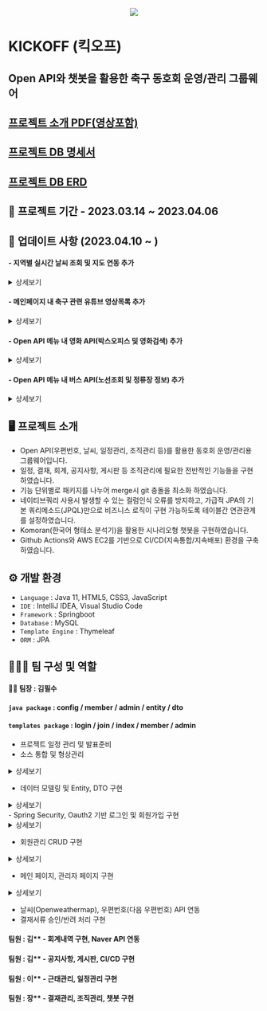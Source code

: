 <p align="center">
  <img src="https://user-images.githubusercontent.com/116870617/231791531-9e7ee801-a462-4b7a-977d-1e56b195e28b.png">
</p>

# KICKOFF (킥오프)
## Open API와 챗봇을 활용한 축구 동호회 운영/관리 그룹웨어 
## [프로젝트 소개 PDF(영상포함)](https://drive.google.com/file/d/18gtjqQk1KOKh-EcekBsUl4dJVbOpZ3JZ/view?usp=share_link)
## [프로젝트 DB 명세서](https://drive.google.com/file/d/187f50y_fUM-Pkhs0hEeW8VLSJVCvn7U-/view?usp=share_link)
## [프로젝트 DB ERD](https://drive.google.com/file/d/1JvddvhrdoV1i78wkrrgPDKJa1tq9k7LW/view?usp=share_link)

## 📅 프로젝트 기간 - 2023.03.14 ~ 2023.04.06
## 📅 업데이트 사항 (2023.04.10 ~ )
#### - 지역별 실시간 날씨 조회 및 지도 연동 추가
<details>
<summary>상세보기</summary>
  <p align="center"><img src="https://user-images.githubusercontent.com/116870617/232416574-b5eb00e5-9d68-455d-a72c-d4f27104db9f.png"></p>
<br>
  <p align="center">Openeathermap API 요청 url의 도시명 파라미터(q)에 템플릿 리터럴(``)을 통해</p>
  <p align="center">입력받은 파라미터값을 받아 도시별 날씨를 확인할 수 있도록 설정하였습니다.</p>
  
  ```html
  <div class="search">
      <select name="city" id="city">
          <option value="seoul">서울</option>
          <option value="incheon">인천</option>
          <option value="chuncheon">춘천</option>
          <option value="daejeon">대전</option>
          <option value="gwangju">광주</option>
          <option value="busan">부산</option>
          <option value="jeju">제주</option>
      </select>
      <input type="button" value="날씨조회" onclick="searchCity()">
  </div>
  ```
  
  ```javascript
let city = $('#city');

function searchCity(){
  weather(city.val());
}

function weather(cityVal){
  //제이쿼리사용
    $.getJSON(`https://api.openweathermap.org/data/2.5/weather?q=${cityVal},kr&appid={api key}&lang=kr&units=metric`,
    function (WeatherResult) {
    
      // 파라미터
      // q : 도시명
      // appid : apikey (발급필요)
      // lang : 언어 (kr : 한국어)
      // units : 온도표시 방식 (metric : 섭씨)
    
      // 날씨정보 출력
      $('.cityName').text(WeatherResult.name);
      $('.weatherDesc').text(WeatherResult.weather[0].description);
      $('.nowTemp').text(Math.round(WeatherResult.main.temp,1)+'°C');
      $('.maxTemp').text(Math.round(WeatherResult.main.temp_max,1)+'°C');
      $('.minTemp').text(Math.round(WeatherResult.main.temp_min,1)+'°C');
    
      //날씨아이콘출력
      //WeatherResult.weater[0].icon
      let weathericonUrl =
          '<img src= "http://openweathermap.org/img/wn/'
          + WeatherResult.weather[0].icon +
          '.png" alt="' + WeatherResult.weather[0].description + '"/>'
    
      $('.icon').html(weathericonUrl);
    });

}
  ```

<br>
  <p align="center"><img src="https://user-images.githubusercontent.com/116870617/234501832-16f62d4e-7064-47c3-8637-fbbf8183ca85.png"></p>
<br>
  <p align="center">해당 날씨정보로부터 위도(lat),경도(lon)을 받아 kakaomap API와 연동하여 지역을 표시하였습니다.</p>
<br>
</details>

#### - 메인페이지 내 축구 관련 유튜브 영상목록 추가
<details>
<summary>상세보기</summary>
  <p align="center"><img src="https://user-images.githubusercontent.com/116870617/232416587-3b5707ea-4293-4ed4-aede-72c2dd322e80.png"></p>
<br>
  <p align="center">google의 유튜브 API를 통해 '해외축구 소식'을 키워드로 한 연관 동영상을 무작위로 추출하여 메인페이지에 출력하였습니다.</p>
<br>
</details>

#### - Open API 메뉴 내 영화 API(박스오피스 및 영화검색) 추가
<details>
<summary>상세보기</summary>
  <p align="center"><img src="https://user-images.githubusercontent.com/116870617/232416591-5576b7ed-04ef-4708-a875-3a92924c6cab.png"></p>
  <p align="center"><img src="https://user-images.githubusercontent.com/116870617/232416595-1ed18e8a-8438-4100-b177-78003d31ee8d.png"></p>
  <p align="center"><img src="https://user-images.githubusercontent.com/116870617/232416604-ceb5f28e-33a5-4996-861a-4cfd98fe9032.png"></p>
  <p align="center"><img src="https://user-images.githubusercontent.com/116870617/232416600-9b6681bf-2bb6-4050-907f-3f481da40949.png"></p>
<br>
  <p align="center">영화진흥위원회(KOBIS) Open API를 활용하여 일간 및 주간 박스오피스와 세부 영화 검색기능을 구현하였습니다.</p>
<br>
</details>

#### - Open API 메뉴 내 버스 API(노선조회 및 정류장 정보) 추가
<details>
<summary>상세보기</summary>
  <p align="center"><img src="https://user-images.githubusercontent.com/116870617/232422938-4e37c794-24f1-4404-982b-6387efe7e0f3.png"></p>
  <p align="center"><img src="https://user-images.githubusercontent.com/116870617/232422947-c4035908-813e-481e-bc10-dda8a299a1fd.png"></p>
  <p align="center"><img src="https://user-images.githubusercontent.com/116870617/232422959-036beafe-d1cf-47ed-a8cd-82d2a2c4ee03.png"></p>
<br>
  <p align="center">공공데이터포털의 버스 노선정보 API와 카카오맵 API를 활용하여 시내버스 노선별 정류장 목록과 지도위치를 표시하였습니다.</p>
<br>
</details>

## 🖥️ 프로젝트 소개
- Open API(우편번호, 날씨, 일정관리, 조직관리 등)를 활용한 동호회 운영/관리용 그룹웨어입니다.
- 일정, 결재, 회계, 공지사항, 게시판 등 조직관리에 필요한 전반적인 기능들을 구현하였습니다.
- 기능 단위별로 패키지를 나누어 merge시 git 충돌을 최소화 하였습니다. 
- 네이티브쿼리 사용시 발생할 수 있는 컬럼인식 오류를 방지하고, 가급적 JPA의 기본 쿼리메소드(JPQL)만으로 비즈니스 로직이 구현 가능하도록 테이블간 연관관계를 설정하였습니다.
- Komoran(한국어 형태소 분석기)을 활용한 시나리오형 챗봇을 구현하였습니다.
- Github Actions와 AWS EC2를 기반으로 CI/CD(지속통합/지속배포) 환경을 구축하였습니다.

## ⚙️ 개발 환경
- `Language` : Java 11, HTML5, CSS3, JavaScript
- `IDE` : IntelliJ IDEA, Visual Studio Code
- `Framework` : Springboot
- `Database` : MySQL
- `Template Engine` : Thymeleaf 
- `ORM` : JPA <br>

## 🧑‍🤝‍🧑 팀 구성 및 역할
#### 👨‍💻 팀장 : 김필수 <br>
#### `java package` : config / member / admin / entity / dto <br>
#### `templates package` : login / join / index / member / admin <br>
- 프로젝트 일정 관리 및 발표준비
- 소스 통합 및 형상관리

<details>
<summary>상세보기</summary>
<br>
  <p align="center"><img src="https://user-images.githubusercontent.com/116870617/231946224-024f51b0-332d-4b84-873d-ae8d5f70f93b.png"></p> 
<br>
  <p align="center">프로젝트 형상관리를 위한 기본 저장소를 생성합니다.</p>
<br>
  <p align="center"><img src="https://user-images.githubusercontent.com/116870617/231946228-d8212fef-59a7-431a-94f3-99f76ccc340b.png"></p>
<br>
  <p align="center">팀원들을 collaborators 및 contributers로 지정하여 저장소에 대한 pull Request뿐만 아니라 직접적인 push, pull의 권한을 부여하였습니다.</p>
<br>
  <p align="center"><img src="https://user-images.githubusercontent.com/116870617/231946229-022ab668-468c-4acb-9b14-26cd3b3444e8.png"></p>
<br>
  <p align="center">프로젝트 저장소를 fork하여 팀원 각자가 복사한 저장소를 통해 담당 파트별 소스코드를 업데이트할 수 있도록 합니다.</p>
<br>
  <p align="center"><img src="https://user-images.githubusercontent.com/116870617/231946230-60aa3a72-5905-4790-880a-a3ec82558599.png"></p>
<br>
  <p align="center">특정 파트의 코드가 업데이트 되는대로 fork 저장소에서 프로젝트 저장소에 pull Request를 보냅니다.</p>
<br>
  <p align="center"><img src="https://user-images.githubusercontent.com/116870617/231946232-acf9471d-85b8-4f90-a9b8-83d54c3af94a.png"></p>
<br>
  <p align="center">pull request의 커밋 내역을 확인하여 confirm을 통해 해당 수정사항을 프로젝트 저장소의 소스와 merge한 뒤,</p>
  <p align="center">각자의 fork 저장소에서 최신화합니다.</p>
<br>
</details>

- 데이터 모델링 및 Entity, DTO 구현
<details>
<summary>상세보기</summary>
<br>
  <p align="center"><img src="https://user-images.githubusercontent.com/116870617/232982939-2c9ecd10-3f30-42bd-8025-9b5aff8c7c33.png"></p> 
<br>
  <p align="center">기획단계에서 프로젝트에 구현할 기능목록을 정리 후, 그에 맞춰 테이블 명세서를 작성하였습니다.</p>
<br>
  <p align="center"><img src="https://user-images.githubusercontent.com/116870617/232982944-dad9e4eb-f5af-4b86-b8ef-9e8670ab3341.png"></p> 
<br>
  <p align="center">회원(Member) 테이블을 중심으로 전반적인 연관관계를 설정하였습니다. </p>
  <p align="center">프로필사진, 게시판 첨부파일, 결재서류 등을 저장하기 위한 각각의 파일 테이블들 생성하였습니다.</p>
  <p align="center">일정관리 테이블은 fullcalender API를 통해 입력받은 일정을 고려하여 필드를 설정하였습니다.</p>
  <p align="center">결재관리 테이블에선 기안자와 결재자의 정보를 모두 받기 위해 not null과 일대다 연관관계를 설정하였습니다.</p>
<br>
</details>
- Spring Security, Oauth2 기반 로그인 및 회원가입 구현

<details>
<summary>상세보기</summary>
<br>
  <p align="center"><img src="https://user-images.githubusercontent.com/116870617/231950119-3478b0a0-5bc1-4da0-9d0a-81f874d26a91.png"></p> 
<br>
  <p align="center">페이지의 인증 및 인가를 처리하는 SecurityFilterChain객체를 통해 페이지별 접근권한과 기본적인 로그인 설정을 구현합니다.</p>
  
  ```java
// --------- WebSecurityConfig ----------
  
@Configuration
@EnableWebSecurity
@RequiredArgsConstructor
public class WebSecurityConfig {

    @Autowired
    private LoginService loginService;

//    private final AuthenticationFailureHandler failureHandler;

    @Bean
    public SecurityFilterChain securityFilterChain(HttpSecurity http) throws Exception{

        http.csrf().disable();

        // 권한 => GUEST(회원가입 후 관리자 승인 필요), MEMBER(일반회원), ADMIN(관리자), BLACK(정지회원)
        http.authorizeHttpRequests()
                .antMatchers("/login","/join","/naver").permitAll()  // 모든 유저 접근 가능
                .antMatchers("/css/**", "/js/**", "/img/**").permitAll()
  
  // 로그인
  
        http.formLogin()
                .loginPage("/login")
                .usernameParameter("mEmail") // 로그인시 해당하는 아이디 name->userEmail
                .passwordParameter("mPw")
                .loginProcessingUrl("/loginOk") // POST 로 보내는 액션
              .failureUrl("/login")
                .defaultSuccessUrl("/index", true)   // 성공시 URL
                .and()
                .oauth2Login()
                .loginPage("/login");

  // 로그아웃
  
        http.logout()
                .logoutRequestMatcher(new AntPathRequestMatcher("/logout"))
                .logoutSuccessUrl("/login");

        http.userDetailsService(loginService);

        return http.build();
    }
  
// --------- SecurityUser ----------
  
@Getter
@Setter
@ToString
public class SecurityUser extends User {

    // 로그인 정보 사용자
    private MemberEntity memberEntity;

    public SecurityUser(MemberEntity memberEntity) {
        super(memberEntity.getMEmail(), memberEntity.getMPw(),
                AuthorityUtils.createAuthorityList(memberEntity.getMRole().toString()));

        this.memberEntity = memberEntity;
    }
}
  
// --------- LoginService ----------
  
@Service
@RequiredArgsConstructor
public class LoginService implements UserDetailsService {

    private final MemberRepository memberRepository;

    @Override
    public UserDetails loadUserByUsername(String mEmail) throws UsernameNotFoundException {
        // DB에 해당 회원정보가 있는지 확인
        Optional<MemberEntity> memberEntity = memberRepository.findBymEmail(mEmail);

        if(memberEntity.isEmpty()){
            throw new UsernameNotFoundException("사용자가 없습니다.");
        }


        MemberEntity memberEntity1 = memberEntity.get();

        System.out.println(memberEntity1.getMEmail() + "<<<<<<<< email");
        System.out.println(memberEntity1.getMPw() + "<<<<<<<< pw");
        System.out.println(memberEntity1.getMName() + "<<<<<<<< name");
        System.out.println(memberEntity1.getMTel() + "<<<<<< tel");

        return User.builder()
                .username(memberEntity1.getMEmail())
                .password(memberEntity1.getMPw())
                .roles(memberEntity1.getMRole().toString())
                .build();
    }
}
  
  ```
  
<br>
  <p align="center"><img src="https://user-images.githubusercontent.com/116870617/231950129-6ae46cd3-0cda-4216-976f-f781a26e3927.png"></p>
<br>
  <p align="center">.yml에 oauth2를 통한 소셜로그인(google, naver, kakao)을 위한 api설정을 합니다.</p>
<br>
  <p align="center"><img src="https://user-images.githubusercontent.com/116870617/231950130-35133640-cadb-4690-b3d2-414dfb213336.png"></p>
<br>
  <p align="center">회원가입시 우편번호 API를 활용하여 사용자의 주소를 입력받으며, multipartfile 객체를 통해 프로필 사진을 등록할 수 있습니다.</p>
<br>
  <p align="center"><img src="https://user-images.githubusercontent.com/116870617/231950133-d8cd18df-eacb-4b01-aca4-ab8e8e7648a2.png"></p>
<br>
  <p align="center">@Valid와 BindingResult 객체를 통해 필수입력정보에 대한 유효성 검사를 진행합니다.</p>
  
  ```java
// ---------- MemberDto ------------
@Getter
@Setter
@AllArgsConstructor
@NoArgsConstructor
@Builder
@ToString
public class MemberDto {

    private Long mId;

    @NotBlank(message = "이메일은 필수 입력 사항입니다.")
    @Pattern(regexp = "^[A-Za-z0-9._%+-]+@[A-Za-z0-9.-]+.[A-Za-z]{2,6}$", message = "이메일 형식이 맞지 않습니다." )
    private String mEmail;

    @NotBlank(message = "비밀번호는 필수 입력 사항입니다.")
    private String mPw;

    private String mZipcode;
    private String mAddr1;
    private String mAddr2;

    @NotBlank(message = "닉네임은 필수 입력 사항입니다.")
    @Pattern(regexp = "[A-Za-z0-9가-힣]{2,}", message = "닉네임 형식이 올바르지 않습니다.")
    private String mName;

    @NotBlank(message = "전화번호는 필수 입력 사항입니다")
    @Pattern(regexp = "[0-9]{2,3}-[0-9]{3,4}-[0-9]{4}", message = "전화번호 형식이 맞지 않습니다.")
    private String mTel;

    private String mIntro;
    private LocalDateTime mCreate;
    private Role mRole;
    private String mDept;
    private String mPosition;
    private int mAttach;
    private MultipartFile profileImg;

    private String originName;
    private String saveName;

// --------- MainController -----------

  //    회원가입
    @PostMapping("/joinOk")
    public String joinOk(@Valid MemberDto memberDto, BindingResult bindingResult) throws IOException {

        if(bindingResult.hasErrors()){
            return "join";
        }

        int rs = memberService.memberJoin(memberDto);

        if (rs!=1) {
            System.out.println("join fail !");
            return "redirect:/join";
        } else {
            System.out.println("join success !");
            return "redirect:/login";
        }

    }
    
// ---------- MemberService ------------

//    회원가입
    @Transactional
    public int memberJoin(MemberDto memberDto) throws IOException {

        if(memberDto.getProfileImg().isEmpty()){
//            파일이 없을때
            Long id = memberRepository.save(MemberEntity.toMemberEntity(memberDto,passwordEncoder)).getMId();

            if (memberRepository.findById(id).isEmpty()){
                return 0;
            } else {
                return 1;
            }

        } else {
//            파일이 있을때
            
//            1. 실제 파일 저장

            MultipartFile multipartFile = memberDto.getProfileImg();
            String originName = multipartFile.getOriginalFilename();  // 원본파일명
            UUID uuid = UUID.randomUUID();  // 랜덤파일명 생성

            String saveName = uuid+"_"+originName;  // 저장파일명
            String filePath = "C:/saveFiles/"+saveName;  // 파일저장경로

            multipartFile.transferTo(new File(filePath));  // 해당 경로에 저장
            
//            2. DB에 파일 정보 저장 (회원정보 저장 후, 그 id를 받아서 file entity에도 저장)

            Long id = memberRepository.save(MemberEntity.toMemberEntity(memberDto,passwordEncoder)).getMId();
            MemberEntity memberEntity = memberRepository.findById(id).get();

            Long profileId = profileRepository.save(ProfileEntity.toProfileEntity(memberEntity,originName,saveName)).getProfileId();

            if(profileRepository.findById(profileId).isEmpty()){
                return 0;
            } else {
                return 1;
            }

        }

    }
  ```
  
<br>
</details>

- 회원관리 CRUD 구현

<details>
<summary>상세보기</summary>
<br>
  <p align="center"><img src="https://user-images.githubusercontent.com/116870617/231952108-cdb090f3-0bae-4257-ba17-95e018937c93.png"></p> 
<br>
  <p align="center">회원상세 메뉴에선 Principal 객체를 통해 현재 로그인한 회원정보를 불러옵니다.</p>
  
  ```java
// ----------- MemberController ------------

@Controller
@RequiredArgsConstructor
@RequestMapping("/member")
public class MemberController {

    private final MemberService memberService;
    private final MemberRepository memberRepository;
    private final BoardService boardService;

//    회원정보 상세 (로그인 회원)
    @GetMapping("/detail")
    public String memberDetail(Model model, Principal principal){

        String mEmail = principal.getName();
        System.out.println(mEmail+"<<<< member Email");

        MemberDto memberDto = memberService.getMemberDetail(mEmail);

        model.addAttribute("memberDto",memberDto);

        return "member/memberDetail";
    }
    
// ------------ MemberService --------------

    public MemberDto getMemberDetail(String mEmail) {

        MemberEntity memberEntity = memberRepository.findBymEmail(mEmail).get();

        if(memberEntity==null){
            System.out.println("======== memberDetail fail ========");
            return null;
        }

        return MemberDto.toMemberDto(memberEntity);
    }
    
  ```
  
<br>
  <p align="center"><img src="https://user-images.githubusercontent.com/116870617/231952118-a699b845-1817-46b1-80d9-b0b501df3455.png"></p>
<br>
  <p align="center">회원수정시 기존의 회원ID값을 넘겨줌으로써, save 메소드가 수정으로 처리될 수 있도록 하였습니다.</p>
  <p align="center">프로필 사진을 수정하지 않을 경우 현재 저장파일명을 계속 사용하여 기존 이미지를 그대로 사용하도록 하였습니다.</p>
  
```java
// ----------- MemberController -------------

//    회원수정 실행
    @PostMapping("/updateOk")
    public String memberUpdateDo(@Valid MemberDto memberDto, BindingResult bindingResult,
                                 Principal principal, Model model) throws IOException {

        if(bindingResult.hasErrors()){
//            유효성 검사 에러 발생시
            String mEmail = principal.getName();

            MemberDto memberDto2 = memberService.getMemberDetail(mEmail);
            model.addAttribute("memberDto",memberDto);

            return "member/memberUpdate";
        }

        int rs = memberService.memberUpdate(memberDto);

        if(rs!=1){
            System.out.println("member update fail !");
            return null;
        }
        return "redirect:/member/detail";
    }
    
// ------------ MemberService ---------------

 @Transactional
    public int memberUpdate(MemberDto memberDto) throws IOException {

        if(memberDto.getProfileImg().isEmpty()) {
//            수정할 파일이 없을 때 => 기존 이미지 사용

            memberRepository.save(MemberEntity.toMemberEntity2(memberDto,passwordEncoder));

        } else {
//            수정할 파일이 있을 때 => 기존 파일 삭제 후, 수정할 파일 저장
//            1. 기존 파일 삭제
           ProfileEntity profileEntity =
                   profileRepository.findAllByMId(memberDto.getMId());
           
           if(profileEntity!=null){
//              기존에 등록된 이미지가 존재할 경우 삭제
               profileRepository.delete(profileEntity);
           }

//               기존 파일 삭제 성공하면 다시 파일 추가
            MultipartFile multipartFile = memberDto.getProfileImg();
            String originName = multipartFile.getOriginalFilename();  // 원본파일명
            UUID uuid = UUID.randomUUID();  // 랜덤파일명 생성

            String saveName = uuid+"_"+originName;  // 저장파일명
            String filePath = "C:/saveFiles/"+saveName;  // 파일저장경로

            multipartFile.transferTo(new File(filePath));  // 해당 경로에 저장

//            2. DB에 파일 정보 저장 (회원정보 저장 후, 그 id를 받아서 file entity에도 저장)

            Long id = memberRepository.save(MemberEntity.toMemberEntity2(memberDto,passwordEncoder)).getMId();
            MemberEntity memberEntity = memberRepository.findById(id).get();

            Long profileId = profileRepository.save(ProfileEntity.toProfileEntity(memberEntity,originName,saveName)).getProfileId();

            if(profileRepository.findById(profileId).isEmpty()){
                return 0;
            }
        }
            return 1;
    }

```

<br>
  <p align="center"><img src="https://user-images.githubusercontent.com/116870617/231952120-482b082c-1671-462a-934a-dcd426e0f768.png"></p>
<br>
  <p align="center">작성글 관리 메뉴에서 전체 게시글 중, 현재 로그인한 회원의 ID값을 갖는 게시글만 findAllby 메소드를 사용하여 가져옵니다.</p>
  
  ```java
// ----------- MemberController --------------

  //    작성글 관리 => 해당 회원이 쓴 글 목록
    @GetMapping("/myBoardList")
    public String myBoardList(@PageableDefault(page = 0, size = 10, sort = "board_id",
                            direction = Sort.Direction.DESC) Pageable pageable,
                            Model model, Principal principal) {

            String mEmail = principal.getName();
            Long mId = memberRepository.findBymEmail(mEmail).get().getMId();

            Page<BoardDto> boardList = null;

            boardList = boardService.myBoardListDo(mId, pageable);

            int totalPage = boardList.getTotalPages();  // 총 페이지 수
            int blockNum = 3;                            // 화면에 표시할 페이지 수
            int nowPage = boardList.getNumber();        // 현재페이지
            int startPage = (int) ((Math.floor(nowPage / blockNum) * blockNum) + 1 <= totalPage ? (Math.floor(nowPage / blockNum) * blockNum) + 1 : totalPage);
            // 블록의 첫페지이지
            // 블록이 3일 경우     123 -> 1, 456  -> 4 , 789 -> 7

            int endPage = (startPage + blockNum - 1 < totalPage ? startPage + blockNum - 1 : totalPage);

            model.addAttribute("boardList", boardList);
            model.addAttribute("nowPage", nowPage);
            model.addAttribute("startPage", startPage);
            model.addAttribute("endPage", endPage);

            return "member/myBoardList";
    }
    
// ------------- MemberService --------------

@Transactional
    public void boardDeleteDo(Long productId) {
        boardReposistory.deleteById(productId);
    }

    public Page<BoardDto> myBoardListDo(Long mId, Pageable pageable) {

        Page<BoardEntity> boardEntityPage = boardReposistory.findAllBymId(mId,pageable);
        Page<BoardDto> boardDtoPage = boardEntityPage.map(boardEntity -> BoardDto.toBoardDto(boardEntity));

        return boardDtoPage;
    }
    
// -------------- MemberRepository --------------

    @Query(value = "select * from board " +
            "where m_id=:mId",nativeQuery = true)
    Page<BoardEntity> findAllBymId(@Param("mId") Long mId, Pageable pageable);
    
  ```
  
<br>
</details>

- 메인 페이지, 관리자 페이지 구현
  
<details>
<summary>상세보기</summary>
<br>
  <p align="center"><img src="https://user-images.githubusercontent.com/116870617/231962498-90ed947f-56cb-4bc4-8400-d982f1f4a5e8.png"></p> 
<br>
  <p align="center">Open API를 활용하여 날씨(Openweather)와 일정관리(fullcalender) 기능을 추가하였으며,</p>
  <p align="center">공지사항 및 커뮤니티 게시판의 최신 글목록도 조회하도록 하였습니다.</p>
  
  
  ```javascript
  
// ------------ weather.js --------------
  
  // 현재시간 출력
    $(document).ready(function () {
    
      function convertTime() {
          let now = new Date();
    
          let year = now.getFullYear();
          let month = now.getMonth() + 1;
          let date = now.getDate();
          let hours = now.getHours();
          let minutes = now.getMinutes() <= 9 ? '0' + now.getMinutes() : now.getMinutes();
          // hour(시)가 12 이상이면 오후(pm), 12 미만이면 오전(am)으로 설정
          let ampm = hours >= 12 ? 'pm' : 'am';
          // heour(시)를 12시간 단위로 변경 => 13시부터 12로 나눈 나머지(1~12)로, 그 미만은 그대로
          let hours2 = hours > 12 ? hours % 12 : hours;

          let weekday = new Array(7);
          weekday[0] = "일";
          weekday[1] = "월";
          weekday[2] = "화";
          weekday[3] = "수";
          weekday[4] = "목";
          weekday[5] = "금";
          weekday[6] = "토";
    
          let n = weekday[now.getDay()];
    
          return year +'.'+ month + '.' + date + '(' + n + ') ' + hours2 + ':' + minutes + ampm;
      }
    
      let currentTime = convertTime();
      $('.nowtime').append(currentTime);
    });
    
    // API 요청
    $.getJSON('https://api.openweathermap.org/data/2.5/weather?q=Seoul,kr&appid=5a87979705c7dd0e87fc7cfda0976f92&lang=kr&units=metric',
    function (WeatherResult) {
    
      // 파라미터
      // q : 도시명
      // appid : apikey (발급필요)
      // lang : 언어 (kr : 한국어)
      // units : 온도표시 방식 (metric : 섭씨)
    
      // 날씨정보 출력
      Math.round
      $('.SeoulWeatherDesc').append(WeatherResult.weather[0].description);
      $('.SeoulNowtemp').append(Math.round(WeatherResult.main.temp,1)+'°C');
      $('.SeoulLowtemp').append(Math.round(WeatherResult.main.temp_min,1)+'°C');
      $('.SeoulHightemp').append(Math.round(WeatherResult.main.temp_max,1)+'°C');
    
      //날씨아이콘출력
      //WeatherResult.weater[0].icon
      let weathericonUrl =
          '<img src= "http://openweathermap.org/img/wn/'
          + WeatherResult.weather[0].icon +
          '.png" alt="' + WeatherResult.weather[0].description + '"/>'
    
      $('.SeoulIcon').html(weathericonUrl);
    });

};
  ```
  
<br>
  <p align="center"><img src="https://user-images.githubusercontent.com/116870617/231962503-bab18dc4-db88-429a-8fa6-cf0227712c9c.png"></p>
<br>
  <p align="center">관리자메뉴 내 회원관리 페이지에선 전체회원목록을 Page객체를 통해 정보를 가져오며, 검색기능도 추가하였습니다.</p>
  <p align="center">display:gird 설정을 통해 일정한 사이즈의 회원정보 요소가 자동을 생성되도록 하였습니다.</p>
  
  ```java
// ------------ MemberController -------------

  //    관리자메뉴 - 전체 회원목록
    @GetMapping("/memberList")
    public String memberList(@PageableDefault(page = 0, size = 8, sort = "mCreate", direction = Sort.Direction.DESC)
                             Pageable pageable, Model model,
                             @RequestParam(value = "type",required = false) String type,
                             @RequestParam(value = "search",required = false) String search) {

        Page<MemberDto> memberList = memberService.getMemberList(pageable);

//        검색조회
        if(type != null && search != null) {

            if(type.equals("mName")) {
//                이름으로 검색
                memberList = memberService.findMemberName(search,pageable);
            } else if (type.equals("mEmail")) {
//                이메일로 검색
                memberList = memberService.findMemberEmail(search,pageable);
            } else if (type.equals("mTel")) {
//                연락처로 검색
                memberList = memberService.findMemberTel(search,pageable);
            }

        }

        int totalPage = memberList.getTotalPages();  // 총 페이지 수
        int blockNum = 3;                            // 화면에 표시할 페이지 수 => 2페이지씩 표시
        int nowPage = memberList.getNumber();        // 현재페이지
        int startPage = (int)((Math.floor(nowPage/blockNum)*blockNum)+1 <= totalPage ? (Math.floor(nowPage/blockNum)*blockNum)+1 : totalPage);
        // 블록의 첫페지이지
        // 블록이 3일 경우     123 -> 1, 456  -> 4 , 789 -> 7
        // Math.floor -> 올림

        int endPage = (startPage + blockNum-1 < totalPage ? startPage + blockNum-1 : totalPage);
        // 블록의 마지막 페이지
        // 블록이 3일 경우      123 -> 3, 456  -> 5 , 789 -> 9
        // 시작페이지+블록-1> 전체 페이지 -> 마지막페이지숫자(시작페이지+블록-1)

        model.addAttribute("memberList", memberList);
        model.addAttribute("startPage", startPage);
        model.addAttribute("endPage", endPage);

        return "member/adminMemberList";
    }
    
// --------- MemberService -----------

//    관리자메뉴 내 회원목록 검색 - 이름 기준
    public Page<MemberDto> findMemberName(String search, Pageable pageable) {
        
        Page<MemberEntity> memberEntityPage = memberRepository.findBymNameContaining(search,pageable);

        if (memberEntityPage.isEmpty()){
            return null;
        }

        Page<MemberDto> memberDtoPage = memberEntityPage.map(MemberDto::toMemberDto);

        return memberDtoPage;
    }

//    관리자메뉴 내 회원목록 검색 - 이메일 기준
    public Page<MemberDto> findMemberEmail(String search, Pageable pageable) {

        Page<MemberEntity> memberEntityPage = memberRepository.findBymEmailContaining(search,pageable);

        if (memberEntityPage.isEmpty()){
            return null;
        }

        Page<MemberDto> memberDtoPage = memberEntityPage.map(MemberDto::toMemberDto);

        return memberDtoPage;
    }

//    관리자메뉴 내 회원목록 검색 - 연락처 기준
    public Page<MemberDto> findMemberTel(String search, Pageable pageable) {

        Page<MemberEntity> memberEntityPage = memberRepository.findBymTelContaining(search,pageable);

        if (memberEntityPage.isEmpty()){
            return null;
        }

        Page<MemberDto> memberDtoPage = memberEntityPage.map(MemberDto::toMemberDto);

        return memberDtoPage;
    }
    
  ```
  
<br>
  <p align="center"><img src="https://user-images.githubusercontent.com/116870617/231962509-fa6723b9-48a2-42b0-a835-8170301f1788.png"></p>
<br>
  <p align="center">회원목록에서 특정회원 정보 클릭시 회원상세 페이지로 이동합니다.</p>
<br>
  <p align="center"><img src="https://user-images.githubusercontent.com/116870617/231962515-6f286f7f-7b8e-425e-be49-304479530ac7.png"></p>
<br>
  <p align="center">공지사항 관리에선 전체 공지사항 게시물에 대한 RUD가 가능합니다.</p>
<br>
  <p align="center"><img src="https://user-images.githubusercontent.com/116870617/231962518-11b91f74-4777-4acc-9468-80532627ddfd.png"></p>
<br>
  <p align="center">게시판 관리에선 전체 커뮤니티 게시판의 게시물에 대한 RUD가 가능합니다.</p>
<br>
</details>
  
- 날씨(Openweathermap), 우편번호(다음 우편번호) API 연동
- 결재서류 승인/반려 처리 구현 <br>

#### 팀원 : 김** - 회계내역 구현, Naver API 연동 <br>
#### 팀원 : 김** - 공지사항, 게시판, CI/CD 구현 <br>
#### 팀원 : 이** - 근태관리, 일정관리 구현 <br>
#### 팀원 : 장** - 결재관리, 조직관리, 챗봇 구현 <br>
